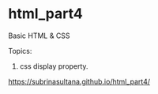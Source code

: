 # html_part4
Basic HTML &amp; CSS

Topics:
1. css display property.

https://subrinasultana.github.io/html_part4/
